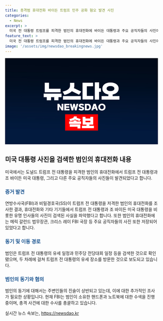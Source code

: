 ```yaml
---
title: 총격범 휴대전화 바이든 트럼프 민주 공화 혐오 발견 사진
categories:
  - News
excerpt: >
  미국 전 대통령 트럼프를 피격한 범인의 휴대전화에 바이든 대통령과 주요 공직자들의 사진이 있었던 사실이 드러났다. FBI와 SS는 휴대전화를 통해 해당 인사들의 사진을 검색한 것을 파악했으며, 범인의 유세 일정과 FBI 수사가 진행 중이다. 범인의 동기는 미정이나, 주변 소식에 따르면 정치 성향이 없었던 것으로 알려졌으며, FBI는 현재 범인의 디지털 기기를 조사 중이다. (150자)
feature_text: >
  미국 전 대통령 트럼프를 피격한 범인의 휴대전화에 바이든 대통령과 주요 공직자들의 사진이 있었던 사실이 드러났다. FBI와 SS는 휴대전화를 통해 해당 인사들의 사진을 검색한 것을 파악했으며, 범인의 유세 일정과 FBI 수사가 진행 중이다. 범인의 동기는 미정이나, 주변 소식에 따르면 정치 성향이 없었던 것으로 알려졌으며, FBI는 현재 범인의 디지털 기기를 조사 중이다. (150자)
image: '/assets/img/newsdao_breakingnews.jpg'
---
```


<p><img src="/assets/img/newsdao_breakingnews.jpg" alt="cryptoinkorea 속보" /></p>

<h2 data-ke-size="size26">미국 대통령 사진을 검색한 범인의 휴대전화 내용</h2>

<p data-ke-size="size16">미국에서는 도널드 트럼프 전 대통령을 피격한 범인의 휴대전화에서 트럼프 전 대통령과 조 바이든 미국 대통령, 그리고 다른 주요 공직자들의 사진들이 발견되었다고 합니다.</p>

<h3><b><span style="color: #1a5490;">증거 발견</span></b></h3>

<p data-ke-size="size16">연방수사국(FBI)과 비밀경호국(SS)이 트럼프 전 대통령을 저격한 범인의 휴대전화를 조사한 결과, 휴대전화와 기타 기기들에서 트럼프 전 대통령과 조 바이든 미국 대통령을 비롯한 유명 인사들의 사진이 검색된 사실을 파악했다고 합니다. 또한 범인의 휴대전화에는 메릭 갈런드 법무장관, 크리스 레이 FBI 국장 등 주요 공직자들의 사진 또한 저장되어 있었다고 합니다.</p>

<h3><b><span style="color: #1a5490;">동기 및 이동 경로</span></b></h3>

<p data-ke-size="size16">범인은 트럼프 전 대통령의 유세 일정과 민주당 전당대회 일정 등을 검색한 것으로 확인됐으며, 두 차례에 걸쳐 트럼프 전 대통령의 유세 장소를 방문한 것으로 보도되고 있습니다.</p>

<h3><b><span style="color: #1a5490;">범인의 동기와 혐의</span></b></h3>

<p data-ke-size="size16">범인의 동기에 대해서는 주변인들의 진술이 상반되고 있는데, 이에 대한 추가적인 조사가 필요한 상황입니다. 현재 FBI는 범인이 소유한 핸드폰과 노트북에 대한 수색을 진행 중이며, 총격 사건에 대한 수사를 총괄하고 있습니다.</p>
실시간 뉴스 속보는, <a href="https://newsdao.kr" rel="dofollow">https://newsdao.kr</a>


